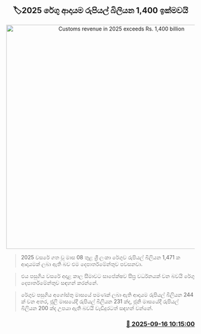 <p align='center'><b><h2 align='center' title='Customs revenue in 2025 exceeds Rs. 1,400 billion'>🏷2025 රේගු ආදායම රුපියල් බිලියන 1,400 ඉක්මවයි</h2></b></p>
<p align='center'><img src='https://helakuru.sgp1.cdn.digitaloceanspaces.com/esana/images/lib/customs-srilanka.jpg' width='600' alt='Customs revenue in 2025 exceeds Rs. 1,400 billion'></p>

> 2025 වසරේ ගත වූ මාස 08 තුළ ශ්‍රී ලංකා රේගුව රුපියල් බිලියන 1,471 ක ආදායමක් ලබා ඇති බව එම දෙපාර්තමේන්තුව පවසනවා.

> එය පසුගිය වසරේ අදාළ කාල සීමාවට සාපේක්ෂව සීඝ්‍ර වර්ධනයක් වන බවයි රේගු දෙපාර්තමේන්තුව සඳහන් කරන්නේ.

> රේගුව පසුගිය අගෝස්තු මාසයේ පමණක් ලබා ඇති ආදායම රුපියල් බිලියන 244 ක් වන අතර, ජූලි මාසයේදී රුපියල් බිලියන 231 ක්ද, ජූනි මාසයේදී රුපියල් බිලියන 200 ක්ද උපයා ඇති බවයි වැඩිදුරටත් සඳහන් වන්නේ.



<h3 align='right'><a href='https://www.helakuru.lk/esana/p/113664/'>📅 2025-09-16 10:15:00</a></h3>
